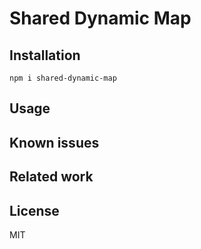 # Shared Dynamic Map

## Installation

```
npm i shared-dynamic-map
```

## Usage

## Known issues

## Related work

## License

MIT
